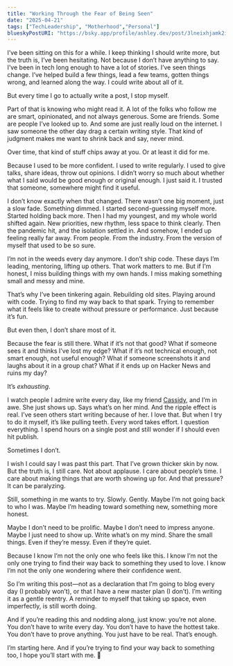 ```yaml
---
title: "Working Through the Fear of Being Seen"
date: "2025-04-21"
tags: ["TechLeadership", "Motherhood","Personal"]
blueskyPostURI: "https://bsky.app/profile/ashley.dev/post/3lneixhjamk2i"
---
```


I’ve been sitting on this for a while. I keep thinking I should write more, but the truth is, I’ve been hesitating. Not because I don’t have anything to say. I’ve been in tech long enough to have a lot of stories. I’ve seen things change. I’ve helped build a few things, lead a few teams, gotten things wrong, and learned along the way. I could write about all of it.

But every time I go to actually write a post, I stop myself.

Part of that is knowing who might read it. A lot of the folks who follow me are smart, opinionated, and not always generous. Some are friends. Some are people I’ve looked up to. And some are just really loud on the internet. I saw someone the other day drag a certain writing style. That kind of judgment makes me want to shrink back and say, never mind.

Over time, that kind of stuff chips away at you. Or at least it did for me.

Because I used to be more confident. I used to write regularly. I used to give talks, share ideas, throw out opinions. I didn’t worry so much about whether what I said would be good enough or original enough. I just said it. I trusted that someone, somewhere might find it useful.

I don’t know exactly when that changed. There wasn’t one big moment, just a slow fade. Something dimmed. I started second-guessing myself more. Started holding back more. Then I had my youngest, and my whole world shifted again. New priorities, new rhythm, less space to think clearly. Then the pandemic hit, and the isolation settled in. And somehow, I ended up feeling really far away. From people. From the industry. From the version of myself that used to be so sure.

I’m not in the weeds every day anymore. I don’t ship code. These days I’m leading, mentoring, lifting up others. That work matters to me. But if I’m honest, I miss building things with my own hands. I miss making something small and messy and mine.

That’s why I’ve been tinkering again. Rebuilding old sites. Playing around with code. Trying to find my way back to that spark. Trying to remember what it feels like to create without pressure or performance. Just because it’s fun.

But even then, I don’t share most of it.

Because the fear is still there. What if it’s not that good? What if someone sees it and thinks I’ve lost my edge? What if it’s not technical enough, not smart enough, not useful enough? What if someone screenshots it and laughs about it in a group chat? What if it ends up on Hacker News and ruins my day?

It’s *exhausting*. 

I watch people I admire write every day, like my friend [Cassidy](https://cassidoo.co/blog/), and I’m in awe. She just shows up. Says what’s on her mind. And the ripple effect is real. I’ve seen others start writing because of her. I love that. But when I try to do it myself, it’s like pulling teeth. Every word takes effort. I question everything. I spend hours on a single post and still wonder if I should even hit publish.

Sometimes I don’t.

I wish I could say I was past this part. That I’ve grown thicker skin by now. But the truth is, I still care. Not about applause. I care about people’s time. I care about making things that are worth showing up for. And that pressure? It can be paralyzing.

Still, something in me wants to try. Slowly. Gently. Maybe I’m not going back to who I was. Maybe I’m heading toward something new, something more honest.

Maybe I don’t need to be prolific. Maybe I don’t need to impress anyone. Maybe I just need to show up. Write what’s on my mind. Share the small things. Even if they’re messy. Even if they’re quiet.

Because I know I’m not the only one who feels like this. I know I’m not the only one trying to find their way back to something they used to love. I know I’m not the only one wondering where their confidence went.

So I’m writing this post—not as a declaration that I’m going to blog every day (I probably won’t), or that I have a new master plan (I don’t). I’m writing it as a gentle reentry. A reminder to myself that taking up space, even imperfectly, is still worth doing.

And if you’re reading this and nodding along, just know: you’re not alone. You don’t have to write every day. You don’t have to have the hottest take. You don’t have to prove anything. You just have to be real. That’s enough.

I’m starting here. And if you’re trying to find your way back to something too, I hope you’ll start with me. 🩷
